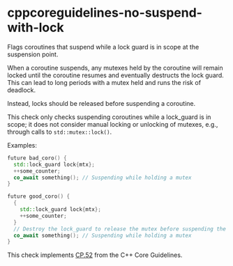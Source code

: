 # cppcoreguidelines-no-suspend-with-lock

Flags coroutines that suspend while a lock guard is in scope at the
suspension point.

When a coroutine suspends, any mutexes held by the coroutine will remain
locked until the coroutine resumes and eventually destructs the lock
guard. This can lead to long periods with a mutex held and runs the risk
of deadlock.

Instead, locks should be released before suspending a coroutine.

This check only checks suspending coroutines while a lock_guard is in
scope; it does not consider manual locking or unlocking of mutexes,
e.g., through calls to `std::mutex::lock()`.

Examples:

```c++
future bad_coro() {
  std::lock_guard lock{mtx};
  ++some_counter;
  co_await something(); // Suspending while holding a mutex
}

future good_coro() {
  {
    std::lock_guard lock{mtx};
    ++some_counter;
  }
  // Destroy the lock_guard to release the mutex before suspending the coroutine
  co_await something(); // Suspending while holding a mutex
}
```

This check implements
[CP.52](https://isocpp.github.io/CppCoreGuidelines/CppCoreGuidelines#Rcoro-locks)
from the C++ Core Guidelines.
